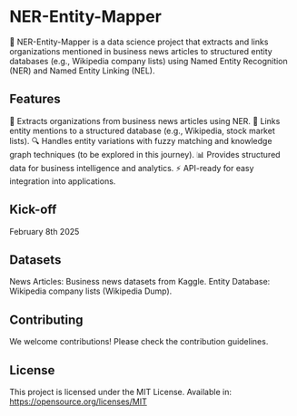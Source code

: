 # NER-Entity-Mapper
🚀 NER-Entity-Mapper is a data science project that extracts and links organizations mentioned in business news articles to structured entity databases (e.g., Wikipedia company lists) using Named Entity Recognition (NER) and Named Entity Linking (NEL).

## Features
📄 Extracts organizations from business news articles using NER.
🔗 Links entity mentions to a structured database (e.g., Wikipedia, stock market lists).
🔍 Handles entity variations with fuzzy matching and knowledge graph techniques (to be explored in this journey).
📊 Provides structured data for business intelligence and analytics.
⚡ API-ready for easy integration into applications.

## Kick-off
February 8th 2025

## Datasets
News Articles: Business news datasets from Kaggle.
Entity Database: Wikipedia company lists (Wikipedia Dump).

## Contributing
We welcome contributions! Please check the contribution guidelines.

## License
This project is licensed under the MIT License.
Available in: https://opensource.org/licenses/MIT


